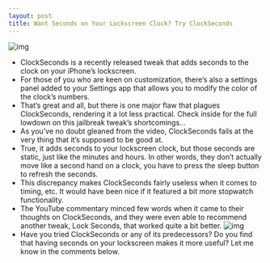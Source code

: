```yaml
---
layout: post
title: Want Seconds on Your Lockscreen Clock? Try ClockSeconds
---
```

![img](http://media.idownloadblog.com/wp-content/uploads/2011/07/ClockSeconds.png)
* ClockSeconds is a recently released tweak that adds seconds to the clock on your iPhone’s lockscreen.
* For those of you who are keen on customization, there’s also a settings panel added to your Settings app that allows you to modify the color of the clock’s numbers.
* That’s great and all, but there is one major flaw that plagues ClockSeconds, rendering it a lot less practical. Check inside for the full lowdown on this jailbreak tweak’s shortcomings…
* As you’ve no doubt gleaned from the video, ClockSeconds fails at the very thing that it’s supposed to be good at.
* True, it adds seconds to your lockscreen clock, but those seconds are static, just like the minutes and hours. In other words, they don’t actually move like a second hand on a clock, you have to press the sleep button to refresh the seconds.
* This discrepancy makes ClockSeconds fairly useless when it comes to timing, etc. It would have been nice if it featured a bit more stopwatch functionality.
* The YouTube commentary minced few words when it came to their thoughts on ClockSeconds, and they were even able to recommend another tweak, Lock Seconds, that worked quite a bit better.
![img](http://media.idownloadblog.com/wp-content/uploads/2011/07/ClockSeconds-Comment.png)
* Have you tried ClockSeconds or any of its predecessors? Do you find that having seconds on your lockscreen makes it more useful? Let me know in the comments below.

